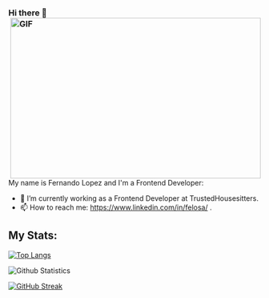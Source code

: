 ### Hi there 👋 <img align="right" alt="GIF" src="https://github.com/abhisheknaiidu/abhisheknaiidu/blob/master/code.gif?raw=true" width="500" height="320" />

<br/>

My name is Fernando Lopez and I'm a Frontend Developer:

- 🔭 I’m currently working as a Frontend Developer at TrustedHousesitters.
- 📫 How to reach me: https://www.linkedin.com/in/felosa/ .


## My Stats:

[![Top Langs](https://github-readme-stats.vercel.app/api/top-langs/?username=felosa&layout=compact&langs_count=14)](https://github.com/anuraghazra/github-readme-stats)

![Github Statistics](https://github-readme-stats.vercel.app/api/?username=felosa&count_private=true&show_icons=true)

[![GitHub Streak](https://github-readme-streak-stats.herokuapp.com/?user=felosa)](https://git.io/streak-stats)


